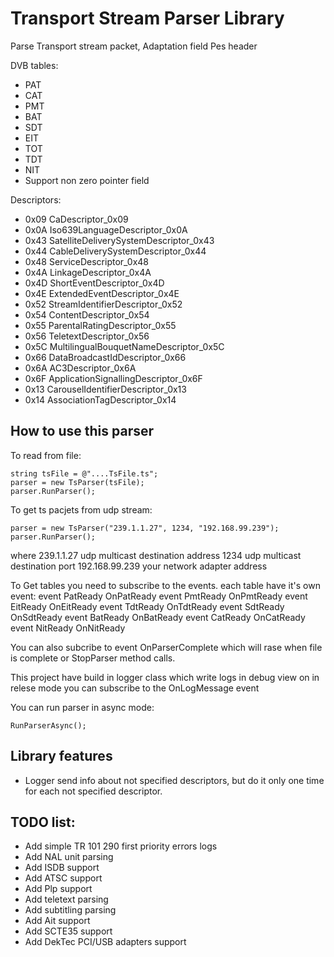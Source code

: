 # Transport Stream Parser Library
Parse Transport stream packet,
Adaptation field
Pes header

DVB tables:
* PAT
* CAT
* PMT
* BAT
* SDT 
* EIT
* TOT
* TDT
* NIT
* Support non zero pointer field

Descriptors:
* 0x09	CaDescriptor_0x09
* 0x0A	Iso639LanguageDescriptor_0x0A
* 0x43  SatelliteDeliverySystemDescriptor_0x43
* 0x44	CableDeliverySystemDescriptor_0x44
* 0x48	ServiceDescriptor_0x48
* 0x4A	LinkageDescriptor_0x4A
* 0x4D	ShortEventDescriptor_0x4D
* 0x4E	ExtendedEventDescriptor_0x4E
* 0x52	StreamIdentifierDescriptor_0x52
* 0x54	ContentDescriptor_0x54
* 0x55	ParentalRatingDescriptor_0x55
* 0x56	TeletextDescriptor_0x56
* 0x5C	MultilingualBouquetNameDescriptor_0x5C
* 0x66	DataBroadcastIdDescriptor_0x66
* 0x6A	AC3Descriptor_0x6A
* 0x6F	ApplicationSignallingDescriptor_0x6F
* 0x13	CarouselIdentifierDescriptor_0x13
* 0x14	AssociationTagDescriptor_0x14
## How to use this parser
To read from file:
```
string tsFile = @"....TsFile.ts";
parser = new TsParser(tsFile);
parser.RunParser();
```
To get ts pacjets from udp stream:
```
parser = new TsParser("239.1.1.27", 1234, "192.168.99.239");
parser.RunParser();
```
where 239.1.1.27 udp multicast destination address
1234 udp multicast destination port
192.168.99.239 your network adapter address 

To Get tables you need to subscribe to the events.
 each table have it's own event:
 event PatReady OnPatReady 
 event PmtReady OnPmtReady 
 event EitReady OnEitReady 
 event TdtReady OnTdtReady 
 event SdtReady OnSdtReady 
 event BatReady OnBatReady 
 event CatReady OnCatReady 
 event NitReady OnNitReady 

 You can also subcribe to event OnParserComplete which will rase when file is complete or StopParser method calls.

 This project have build in logger class which write logs in debug view on in relese mode you can subscribe to the OnLogMessage event

 You can run parser in async mode:
 ```
 RunParserAsync();
 ```
 ## Library features

 * Logger send info about not specified descriptors, but do it only one time for each not specified descriptor.


 ## TODO list:
 * Add simple TR 101 290 first priority errors logs
 * Add NAL unit parsing
 * Add ISDB support
 * Add ATSC support
 * Add Plp support
 * Add teletext parsing
 * Add subtitling parsing
 * Add Ait support
 * Add SCTE35 support
 * Add DekTec PCI/USB adapters support
